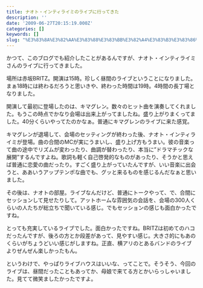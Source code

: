 ```yaml
---
title: ナオト・インティライミのライブに行ってきた
description: ''
date: '2009-06-27T20:15:19.000Z'
categories: []
keywords: []
slug: "%E3%83%8A%E3%82%AA%E3%83%88%E3%83%BB%E3%82%A4%E3%83%B3%E3%83%86%E3%82%A3%E3%83%A9%E3%82%A4%E3%83%9F%E3%81%AE%E3%83%A9%E3%82%A4%E3%83%96%E3%81%AB%E8..."
---
```

かつて、このブログでも紹介したことがあるんですが、ナオト・インティライミさんのライブに行ってきました。

場所は赤坂BRITZ。開演は15時。珍しく昼間のライブということになりました。まぁ18時には終わるだろうと思いきや、終わった時間は19時。4時間の長丁場となりました。

開演して最初に登場したのは、キマグレン。数々のヒット曲を演奏してくれました。もうこの時点でかなり会場は出来上がってましたね。盛り上がりまくってました。40分くらいやってたのかなぁ。普通にキマグレンのライブに来た感覚。

キマグレンが退場して、会場のセッティングが終わった後、ナオト・インティライミが登場。曲の合間のMCが実にうまいし、盛り上げ方もうまい。彼の音楽って曲の途中でリズムが変わったり、曲調が替わったり、本当に”ドラマチックな展開”するんですよね。歌詞も軽く自己啓発的なものがあったり、そうかと思えば普通に恋愛の曲だったり。すごく盛り上がっていたんですが、いい音楽に出会うと、ああいうアップテンポな曲でも、グッと来るものを感じるんだなぁと思いました。

その後は、ナオトの部屋。ライブなんだけど、普通にトークやって、で、合間にセッションして見せたりして。アットホームな雰囲気の会話を、会場の300人くらいの人たちが総立ちで聞いている感じ。でもセッションの感じも面白かったですね。

とっても充実しているライブでした。面白かったですね。BRITZは初めてのハコだったんですが、後ろの方とか段差があって、見やすい感じ。大きさ的にもあのくらいがちょうどいい感じがしますね。正直、横アリのとあるバンドのライブよりぜんぜん楽しかったもん。

というわけで、やっぱりライブハウスはいいな、ってことで。そうそう、今回のライブは、昼間だったこともあってか、母娘で来てる方とかいらっしゃいました。見てて微笑ましたかったですよ。